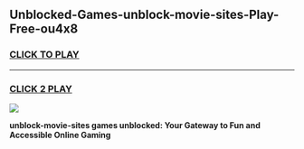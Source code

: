 
## Unblocked-Games-unblock-movie-sites-Play-Free-ou4x8
<h3>
<a href="https://premium76.site?title=unblock-movie-sites&ref=12A">CLICK TO PLAY</a></h3>
<hr>

<h3>
<a href="https://premium76.site?title=unblock-movie-sites&ref=12A">CLICK 2 PLAY</a>
  
</h3>

<a href="https://premium76.site?title=unblock-movie-sites&ref=12A"><img src="https://clearcache.store/games.png"></a>


**unblock-movie-sites games unblocked: Your Gateway to Fun and Accessible Online Gaming**
